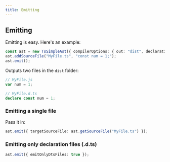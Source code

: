 ```yaml
---
title: Emitting
---
```


## Emitting

Emitting is easy. Here's an example:

```typescript
const ast = new TsSimpleAst({ compilerOptions: { out: "dist", declaration: true } });
ast.addSourceFile("MyFile.ts", "const num = 1;");
ast.emit();
```

Outputs two files in the `dist` folder:

```typescript
// MyFile.js
var num = 1;

// MyFile.d.ts
declare const num = 1;
```

### Emitting a single file

Pass it in:

```typescript
ast.emit({ targetSourceFile: ast.getSourceFile("MyFile.ts") });
```

### Emitting only declaration files (.d.ts)

```typescript
ast.emit({ emitOnlyDtsFiles: true });
```
